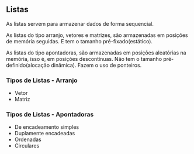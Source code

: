 ## Listas
  
As listas servem para armazenar dados de forma sequencial.  
  
As listas do tipo arranjo, vetores e matrizes, são armazenadas em posições de memória seguidas. E tem o tamanho pré-fixado(estático).  
  
As listas do tipo apontadoras, são armazenadas em posições aleatórias na memória, isso é, em posições descontínuas. Não tem o tamanho pré-definido(alocação dinâmica). Fazem o uso de ponteiros.  
  
### Tipos de Listas - Arranjo
  
- Vetor
- Matriz
  
### Tipos de Listas - Apontadoras
  
- De encadeamento simples
- Duplamente encadeadas
- Ordenadas
- Circulares